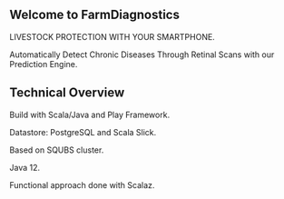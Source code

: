 ## Welcome to FarmDiagnostics

LIVESTOCK PROTECTION WITH YOUR SMARTPHONE.

Automatically Detect Chronic Diseases Through Retinal Scans with our Prediction Engine.

## Technical Overview

Build with Scala/Java and Play Framework.

Datastore: PostgreSQL and Scala Slick.

Based on SQUBS cluster.

Java 12.

Functional approach done with Scalaz.

